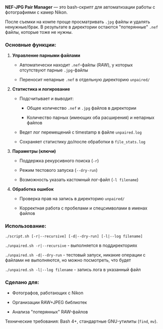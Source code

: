 
**NEF-JPG Pair Manager**  — это bash-скрипт для автоматизации работы с фотографиями с камер Nikon.

После съемки на компе проще просматривать `.jpg` файлы и удалять ненужные/брак. В результате в директории остаются  "потерянные" `.nef` файлы, которые тоже не нужны.

### Основные функции:

1.  **Управление парными файлами**
    
    -   Автоматически находит  `.nef`-файлы (RAW), у которых отсутствуют парные  `.jpg`-файлы
        
    -   Переносит непарные  `.nef`  в отдельную директорию  `unpaired/`
        
2.  **Статистика и логирование**
    
    -   Подсчитывает и выводит:
        
        -   Общее количество  `.nef`  и  `.jpg`  файлов в директории
            
        -   Количество парных (имеющих оба расширения) и непарных файлов
            
    -   Ведет лог перемещений с timestamp в файле  `unpaired.log`
        
    -   Сохраняет статистику до/после обработки в  `file_stats.log`
        
3.  **Параметры (ключи)**
    
    -   Поддержка рекурсивного поиска (`-r`)
        
    -   Режим тестового запуска (`--dry-run`)
        
    -   Возможность указать кастомный лог-файл (`-l filename`)
        
4.  **Обработка ошибок**
    
    -   Проверка прав на запись в директорию `unpaired/`
        
    -   Корректная работа с пробелами и спецсимволами в именах файлов
        

### Использование:


    ./script.sh [-r|--recursive] [-d|--dry-run] [-l|--log filename]
`./unpaired.sh -r|--recursive` - выполняется в поддиректориях

`./unpaired.sh -d|--dry-run` - тестовый запуск, никакие операции с файлами не выполняются, но можно посмотреть, что будет

`./unpaired.sh -l|--log filename` - запись лога в указанный файл
    

### Сделано для:

-   Фотографов, работающих с Nikon
    
-   Организации RAW+JPEG библиотек
    
-   Анализа "потерянных" RAW-файлов
    

Технические требования: Bash 4+, стандартные GNU-утилиты (`find`, `mv`).
